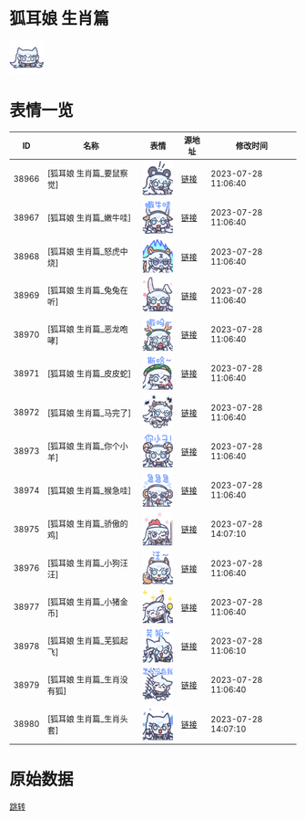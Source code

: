 # 狐耳娘 生肖篇

<img src="./cover.png" height="60" alt="cover" />

# 表情一览

|ID|名称|表情|源地址|修改时间|
|----|----|----|----|----|
|38966|[狐耳娘 生肖篇_要鼠察觉]|<img src="./pic/038966_%5B狐耳娘 生肖篇_要鼠察觉%5D.png" height="60" alt="要鼠察觉"/>|[链接](https://i0.hdslb.com/bfs/garb/ea8883a8d90dfb8967e7a57e82b1bfc4b5851fdb.png)|2023-07-28 11:06:40|
|38967|[狐耳娘 生肖篇_嫩牛哇]|<img src="./pic/038967_%5B狐耳娘 生肖篇_嫩牛哇%5D.png" height="60" alt="嫩牛哇"/>|[链接](https://i0.hdslb.com/bfs/garb/e6118d0ff76806a5016247593a005cca83ba60bd.png)|2023-07-28 11:06:40|
|38968|[狐耳娘 生肖篇_怒虎中烧]|<img src="./pic/038968_%5B狐耳娘 生肖篇_怒虎中烧%5D.png" height="60" alt="怒虎中烧"/>|[链接](https://i0.hdslb.com/bfs/garb/b4f5cf0423c0fa06af55c1d8f986c679a9bcf39e.png)|2023-07-28 11:06:40|
|38969|[狐耳娘 生肖篇_兔兔在听]|<img src="./pic/038969_%5B狐耳娘 生肖篇_兔兔在听%5D.png" height="60" alt="兔兔在听"/>|[链接](https://i0.hdslb.com/bfs/garb/6e34fdc58480250733c61c39070aeeab3c5d6f99.png)|2023-07-28 11:06:40|
|38970|[狐耳娘 生肖篇_恶龙咆哮]|<img src="./pic/038970_%5B狐耳娘 生肖篇_恶龙咆哮%5D.png" height="60" alt="恶龙咆哮"/>|[链接](https://i0.hdslb.com/bfs/garb/8bd1986e455ecc45fc1912ea50d0bc6731d75b9e.png)|2023-07-28 11:06:40|
|38971|[狐耳娘 生肖篇_皮皮蛇]|<img src="./pic/038971_%5B狐耳娘 生肖篇_皮皮蛇%5D.png" height="60" alt="皮皮蛇"/>|[链接](https://i0.hdslb.com/bfs/garb/6f6146e869410e69419cabfde63222abcabc83e8.png)|2023-07-28 11:06:40|
|38972|[狐耳娘 生肖篇_马完了]|<img src="./pic/038972_%5B狐耳娘 生肖篇_马完了%5D.png" height="60" alt="马完了"/>|[链接](https://i0.hdslb.com/bfs/garb/b4fc54aa3b82fec7f9c8c89add086ebf5fd675d8.png)|2023-07-28 11:06:40|
|38973|[狐耳娘 生肖篇_你个小羊]|<img src="./pic/038973_%5B狐耳娘 生肖篇_你个小羊%5D.png" height="60" alt="你个小羊"/>|[链接](https://i0.hdslb.com/bfs/garb/9834a7f1edf2b58b9b0dbf497be7859ec639a898.png)|2023-07-28 11:06:40|
|38974|[狐耳娘 生肖篇_猴急哇]|<img src="./pic/038974_%5B狐耳娘 生肖篇_猴急哇%5D.png" height="60" alt="猴急哇"/>|[链接](https://i0.hdslb.com/bfs/garb/3c5bb8732eac08c7bb3989d84e40a6d2c4b36404.png)|2023-07-28 11:06:40|
|38975|[狐耳娘 生肖篇_骄傲的鸡]|<img src="./pic/038975_%5B狐耳娘 生肖篇_骄傲的鸡%5D.png" height="60" alt="骄傲的鸡"/>|[链接](https://i0.hdslb.com/bfs/garb/6172e333ef0a3adf7042558f5ffe84f73431dd4d.png)|2023-07-28 14:07:10|
|38976|[狐耳娘 生肖篇_小狗汪汪]|<img src="./pic/038976_%5B狐耳娘 生肖篇_小狗汪汪%5D.png" height="60" alt="小狗汪汪"/>|[链接](https://i0.hdslb.com/bfs/garb/2b1c45d254f1cf3067dc8c9ca27c37f09fc42802.png)|2023-07-28 11:06:40|
|38977|[狐耳娘 生肖篇_小猪金币]|<img src="./pic/038977_%5B狐耳娘 生肖篇_小猪金币%5D.png" height="60" alt="小猪金币"/>|[链接](https://i0.hdslb.com/bfs/garb/acb8efc9363f53a3cb09364e1a57a89fc2d95f94.png)|2023-07-28 11:06:40|
|38978|[狐耳娘 生肖篇_芜狐起飞]|<img src="./pic/038978_%5B狐耳娘 生肖篇_芜狐起飞%5D.png" height="60" alt="芜狐起飞"/>|[链接](https://i0.hdslb.com/bfs/garb/27c598e92a2b804420e49d007b8496a6d5f0e292.png)|2023-07-28 11:06:10|
|38979|[狐耳娘 生肖篇_生肖没有狐]|<img src="./pic/038979_%5B狐耳娘 生肖篇_生肖没有狐%5D.png" height="60" alt="生肖没有狐"/>|[链接](https://i0.hdslb.com/bfs/garb/e42dda371f8de0aaf6ddcb4f423101b94e998b8d.png)|2023-07-28 11:06:40|
|38980|[狐耳娘 生肖篇_生肖头套]|<img src="./pic/038980_%5B狐耳娘 生肖篇_生肖头套%5D.png" height="60" alt="生肖头套"/>|[链接](https://i0.hdslb.com/bfs/garb/d33f4df99749041daa5944d76daa2443db111af3.png)|2023-07-28 14:07:10|

# 原始数据

[跳转](./raw.json)

